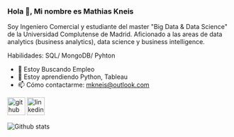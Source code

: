 ### Hola 👋, Mi nombre es Mathias Kneis
Soy Ingeniero Comercial y estudiante del master "Big Data & Data Science" de la Universidad Complutense de Madrid.  Aficionado a las areas de data analytics (business analytics), data science y business intelligence. 

Habilidades: SQL/ MongoDB/ Pyhton

- 🔭 Estoy Buscando Empleo 
- 🌱 Estoy aprendiendo Python, Tableau 
- 📫 Cómo contactarme: mkneis@outlook.com 


[<img src='https://cdn.jsdelivr.net/npm/simple-icons@3.0.1/icons/github.svg' alt='github' height='40'>](https://github.com/mkneis)  [<img src='https://cdn.jsdelivr.net/npm/simple-icons@3.0.1/icons/linkedin.svg' alt='linkedin' height='40'>](https://www.linkedin.com/in/mathiaskneis/)  

![Github stats](https://github-readme-stats.vercel.app/api?username=mkneis&theme=highcontrast&show_icons=true&count_private=true)


